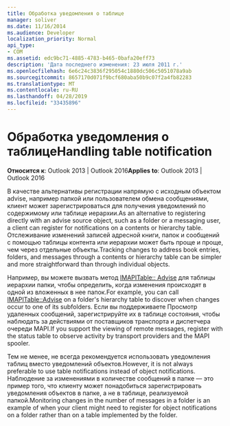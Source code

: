 ```yaml
---
title: Обработка уведомления о таблице
manager: soliver
ms.date: 11/16/2014
ms.audience: Developer
localization_priority: Normal
api_type:
- COM
ms.assetid: edc9bc71-4885-4783-b465-0bafa20eff73
description: 'Дата последнего изменения: 23 июля 2011 г.'
ms.openlocfilehash: 6e6c24c3836f295054c1880dc506c5051078a9ab
ms.sourcegitcommit: 8657170d071f9bcf680aba50b9c07f2a4fb82283
ms.translationtype: MT
ms.contentlocale: ru-RU
ms.lasthandoff: 04/28/2019
ms.locfileid: "33435896"
---
```

# <a name="handling-table-notification"></a><span data-ttu-id="26a2d-103">Обработка уведомления о таблице</span><span class="sxs-lookup"><span data-stu-id="26a2d-103">Handling table notification</span></span>

<span data-ttu-id="26a2d-104">**Относится к**: Outlook 2013 | Outlook 2016</span><span class="sxs-lookup"><span data-stu-id="26a2d-104">**Applies to**: Outlook 2013 | Outlook 2016</span></span> 
  
<span data-ttu-id="26a2d-105">В качестве альтернативы регистрации напрямую с исходным объектом advise, например папкой или пользователем обмена сообщениями, клиент может зарегистрироваться для получения уведомлений по содержимому или таблице иерархии.</span><span class="sxs-lookup"><span data-stu-id="26a2d-105">As an alternative to registering directly with an advise source object, such as a folder or a messaging user, a client can register for notifications on a contents or hierarchy table.</span></span> <span data-ttu-id="26a2d-106">Отслеживание изменений записей адресной книги, папок и сообщений с помощью таблицы контента или иерархии может быть проще и проще, чем через отдельные объекты.</span><span class="sxs-lookup"><span data-stu-id="26a2d-106">Tracking changes to address book entries, folders, and messages through a contents or hierarchy table can be simpler and more straightforward than through individual objects.</span></span> 

<span data-ttu-id="26a2d-107">Например, вы можете вызвать метод [IMAPITable:: Advise](imapitable-advise.md) для таблицы иерархии папки, чтобы определить, когда изменения происходят в одной из вложенных в нее папок.</span><span class="sxs-lookup"><span data-stu-id="26a2d-107">For example, you can call [IMAPITable::Advise](imapitable-advise.md) on a folder's hierarchy table to discover when changes occur to one of its subfolders.</span></span> <span data-ttu-id="26a2d-108">Если вы поддерживаете Просмотр удаленных сообщений, зарегистрируйте их в таблице состояния, чтобы наблюдать за действиями от поставщиков транспорта и диспетчера очереди MAPI.</span><span class="sxs-lookup"><span data-stu-id="26a2d-108">If you support the viewing of remote messages, register with the status table to observe activity by transport providers and the MAPI spooler.</span></span> 
  
<span data-ttu-id="26a2d-109">Тем не менее, не всегда рекомендуется использовать уведомления таблиц вместо уведомлений объектов.</span><span class="sxs-lookup"><span data-stu-id="26a2d-109">However, it is not always preferable to use table notifications instead of object notifications.</span></span> <span data-ttu-id="26a2d-110">Наблюдение за изменениями в количестве сообщений в папке — это пример того, что клиенту может понадобиться зарегистрировать уведомления объектов в папке, а не в таблице, реализуемой папкой.</span><span class="sxs-lookup"><span data-stu-id="26a2d-110">Monitoring changes in the number of messages in a folder is an example of when your client might need to register for object notifications on a folder rather than on a table implemented by the folder.</span></span>
  

